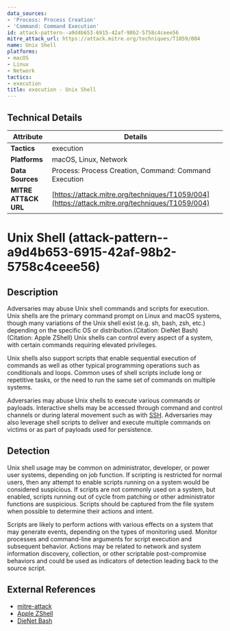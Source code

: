 ```yaml
---
data_sources:
- 'Process: Process Creation'
- 'Command: Command Execution'
id: attack-pattern--a9d4b653-6915-42af-98b2-5758c4ceee56
mitre_attack_url: https://attack.mitre.org/techniques/T1059/004
name: Unix Shell
platforms:
- macOS
- Linux
- Network
tactics:
- execution
title: execution - Unix Shell
---
```


## Technical Details

| Attribute | Details |
|-----------|----------|
| **Tactics** | execution |
| **Platforms** | macOS, Linux, Network |
| **Data Sources** | Process: Process Creation, Command: Command Execution |
| **MITRE ATT&CK URL** | [https://attack.mitre.org/techniques/T1059/004](https://attack.mitre.org/techniques/T1059/004) |

# Unix Shell (attack-pattern--a9d4b653-6915-42af-98b2-5758c4ceee56)

## Description
Adversaries may abuse Unix shell commands and scripts for execution. Unix shells are the primary command prompt on Linux and macOS systems, though many variations of the Unix shell exist (e.g. sh, bash, zsh, etc.) depending on the specific OS or distribution.(Citation: DieNet Bash)(Citation: Apple ZShell) Unix shells can control every aspect of a system, with certain commands requiring elevated privileges.

Unix shells also support scripts that enable sequential execution of commands as well as other typical programming operations such as conditionals and loops. Common uses of shell scripts include long or repetitive tasks, or the need to run the same set of commands on multiple systems.

Adversaries may abuse Unix shells to execute various commands or payloads. Interactive shells may be accessed through command and control channels or during lateral movement such as with [SSH](https://attack.mitre.org/techniques/T1021/004). Adversaries may also leverage shell scripts to deliver and execute multiple commands on victims or as part of payloads used for persistence.

## Detection
Unix shell usage may be common on administrator, developer, or power user systems, depending on job function. If scripting is restricted for normal users, then any attempt to enable scripts running on a system would be considered suspicious. If scripts are not commonly used on a system, but enabled, scripts running out of cycle from patching or other administrator functions are suspicious. Scripts should be captured from the file system when possible to determine their actions and intent.

Scripts are likely to perform actions with various effects on a system that may generate events, depending on the types of monitoring used. Monitor processes and command-line arguments for script execution and subsequent behavior. Actions may be related to network and system information discovery, collection, or other scriptable post-compromise behaviors and could be used as indicators of detection leading back to the source script. 

## External References
- [mitre-attack](https://attack.mitre.org/techniques/T1059/004)
- [Apple ZShell](https://support.apple.com/HT208050)
- [DieNet Bash](https://linux.die.net/man/1/bash)
